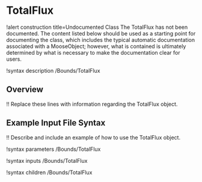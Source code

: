 # TotalFlux

!alert construction title=Undocumented Class
The TotalFlux has not been documented. The content listed below should be used as a starting point for
documenting the class, which includes the typical automatic documentation associated with a
MooseObject; however, what is contained is ultimately determined by what is necessary to make the
documentation clear for users.

!syntax description /Bounds/TotalFlux

## Overview

!! Replace these lines with information regarding the TotalFlux object.

## Example Input File Syntax

!! Describe and include an example of how to use the TotalFlux object.

!syntax parameters /Bounds/TotalFlux

!syntax inputs /Bounds/TotalFlux

!syntax children /Bounds/TotalFlux
